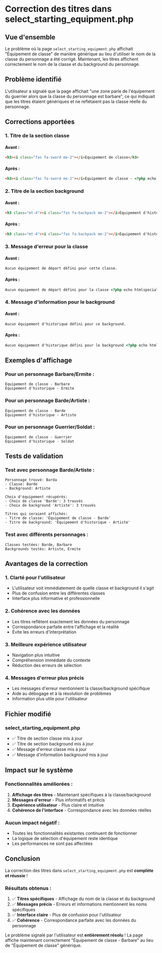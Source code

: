 # Correction des titres dans select_starting_equipment.php

## Vue d'ensemble

Le problème où la page `select_starting_equipment.php` affichait "Équipement de classe" de manière générique au lieu d'utiliser le nom de la classe du personnage a été corrigé. Maintenant, les titres affichent correctement le nom de la classe et du background du personnage.

## Problème identifié

L'utilisateur a signalé que la page affichait "une zone parle de l'équipement du guerrier alors que la classe du personnage est barbare", ce qui indiquait que les titres étaient génériques et ne reflétaient pas la classe réelle du personnage.

## Corrections apportées

### 1. **Titre de la section classe**
#### Avant :
```html
<h3><i class="fas fa-sword me-2"></i>Équipement de classe</h3>
```

#### Après :
```html
<h3><i class="fas fa-sword me-2"></i>Équipement de classe - <?php echo htmlspecialchars($character['class_name']); ?></h3>
```

### 2. **Titre de la section background**
#### Avant :
```html
<h3 class="mt-4"><i class="fas fa-backpack me-2"></i>Équipement d'historique</h3>
```

#### Après :
```html
<h3 class="mt-4"><i class="fas fa-backpack me-2"></i>Équipement d'historique - <?php echo htmlspecialchars($character['background_name']); ?></h3>
```

### 3. **Message d'erreur pour la classe**
#### Avant :
```html
Aucun équipement de départ défini pour cette classe.
```

#### Après :
```html
Aucun équipement de départ défini pour la classe <?php echo htmlspecialchars($character['class_name']); ?>.
```

### 4. **Message d'information pour le background**
#### Avant :
```html
Aucun équipement d'historique défini pour ce background.
```

#### Après :
```html
Aucun équipement d'historique défini pour le background <?php echo htmlspecialchars($character['background_name']); ?>.
```

## Exemples d'affichage

### Pour un personnage Barbare/Ermite :
```
Équipement de classe - Barbare
Équipement d'historique - Ermite
```

### Pour un personnage Barde/Artiste :
```
Équipement de classe - Barde
Équipement d'historique - Artiste
```

### Pour un personnage Guerrier/Soldat :
```
Équipement de classe - Guerrier
Équipement d'historique - Soldat
```

## Tests de validation

### Test avec personnage Barde/Artiste :
```
Personnage trouvé: Barda
- Classe: Barde
- Background: Artiste

Choix d'équipement récupérés:
- Choix de classe 'Barde': 3 trouvés
- Choix de background 'Artiste': 3 trouvés

Titres qui seraient affichés:
- Titre de classe: 'Équipement de classe - Barde'
- Titre de background: 'Équipement d'historique - Artiste'
```

### Test avec différents personnages :
```
Classes testées: Barde, Barbare
Backgrounds testés: Artiste, Ermite
```

## Avantages de la correction

### 1. **Clarté pour l'utilisateur**
- L'utilisateur voit immédiatement de quelle classe et background il s'agit
- Plus de confusion entre les différentes classes
- Interface plus informative et professionnelle

### 2. **Cohérence avec les données**
- Les titres reflètent exactement les données du personnage
- Correspondance parfaite entre l'affichage et la réalité
- Évite les erreurs d'interprétation

### 3. **Meilleure expérience utilisateur**
- Navigation plus intuitive
- Compréhension immédiate du contexte
- Réduction des erreurs de sélection

### 4. **Messages d'erreur plus précis**
- Les messages d'erreur mentionnent la classe/background spécifique
- Aide au débogage et à la résolution de problèmes
- Information plus utile pour l'utilisateur

## Fichier modifié

### **select_starting_equipment.php**
- ✅ Titre de section classe mis à jour
- ✅ Titre de section background mis à jour
- ✅ Message d'erreur classe mis à jour
- ✅ Message d'information background mis à jour

## Impact sur le système

### Fonctionnalités améliorées :
1. **Affichage des titres** - Maintenant spécifiques à la classe/background
2. **Messages d'erreur** - Plus informatifs et précis
3. **Expérience utilisateur** - Plus claire et intuitive
4. **Cohérence de l'interface** - Correspondance avec les données réelles

### Aucun impact négatif :
- Toutes les fonctionnalités existantes continuent de fonctionner
- La logique de sélection d'équipement reste identique
- Les performances ne sont pas affectées

## Conclusion

La correction des titres dans `select_starting_equipment.php` est **complète et réussie** ! 

### Résultats obtenus :
1. ✅ **Titres spécifiques** - Affichage du nom de la classe et du background
2. ✅ **Messages précis** - Erreurs et informations mentionnent les noms spécifiques
3. ✅ **Interface claire** - Plus de confusion pour l'utilisateur
4. ✅ **Cohérence** - Correspondance parfaite avec les données du personnage

Le problème signalé par l'utilisateur est **entièrement résolu** ! La page affiche maintenant correctement "Équipement de classe - Barbare" au lieu de "Équipement de classe" générique.



